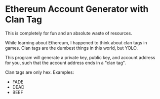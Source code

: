 # Ethereum Account Generator with Clan Tag

This is completely for fun and an absolute waste of resources.

While learning about Ethereum, I happened to think about clan tags in games. Clan tags are the dumbest things in this world, but YOLO.

This program will generate a private key, public key, and account address for you, such that the account address ends in a "clan tag".

Clan tags are only hex. Examples:

- FADE
- DEAD
- BEEF

